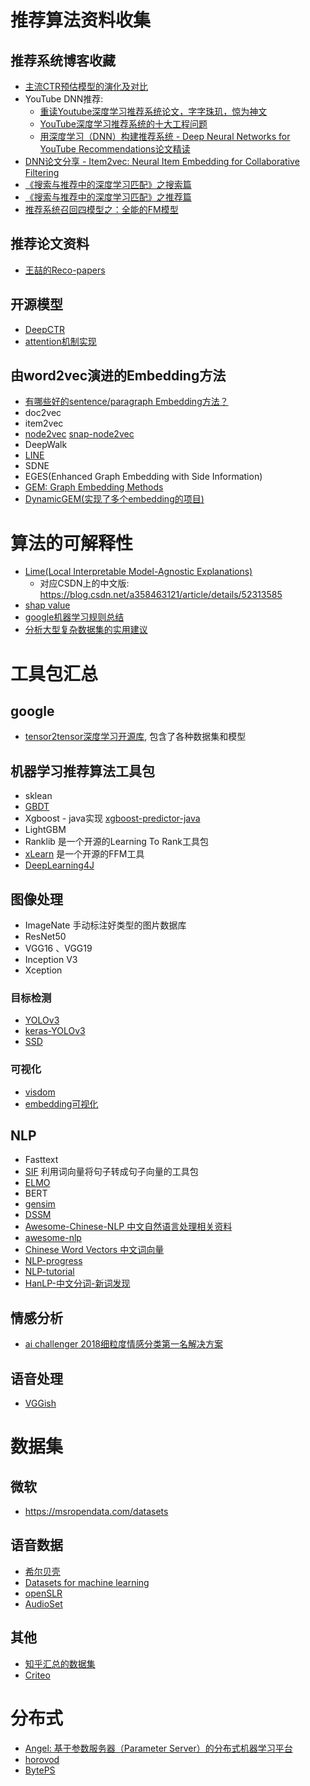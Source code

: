 # 推荐算法资料收集


## 推荐系统博客收藏
* [主流CTR预估模型的演化及对比](https://zhuanlan.zhihu.com/p/35465875)
* YouTube DNN推荐: 
  * [重读Youtube深度学习推荐系统论文，字字珠玑，惊为神文](https://zhuanlan.zhihu.com/p/52169807)
  * [YouTube深度学习推荐系统的十大工程问题](https://zhuanlan.zhihu.com/p/52504407)
  * [用深度学习（DNN）构建推荐系统 - Deep Neural Networks for YouTube Recommendations论文精读](https://zhuanlan.zhihu.com/p/25343518)
* [DNN论文分享 - Item2vec: Neural Item Embedding for Collaborative Filtering](https://zhuanlan.zhihu.com/p/24339183?refer=deeplearning-surfing)
* [《搜索与推荐中的深度学习匹配》之搜索篇](https://zhuanlan.zhihu.com/p/38296950?utm_source=wechat_session&utm_medium=social&utm_oi=26825547841536)
* [《搜索与推荐中的深度学习匹配》之推荐篇](https://zhuanlan.zhihu.com/p/45849695?utm_source=wechat_session&utm_medium=social&utm_oi=26825547841536)
* [推荐系统召回四模型之：全能的FM模型](https://zhuanlan.zhihu.com/p/58160982)

## 推荐论文资料
* [王喆的Reco-papers](https://github.com/wzhe06/Reco-papers)

## 开源模型
* [DeepCTR](https://github.com/shenweichen/DeepCTR)
* [attention机制实现](https://github.com/ongunuzaymacar/attention-mechanisms)

## 由word2vec演进的Embedding方法
* [有哪些好的sentence/paragraph Embedding方法？](https://www.zhihu.com/question/299549788)
* doc2vec
* item2vec
* [node2vec](https://github.com/eliorc/node2vec)  [snap-node2vec](https://github.com/aditya-grover/node2vec)
* DeepWalk
* [LINE](https://github.com/tangjianpku/LINE)
* SDNE
* EGES(Enhanced Graph Embedding with Side Information)
* [GEM: Graph Embedding Methods](https://github.com/palash1992/GEM)
* [DynamicGEM(实现了多个embedding的项目)](https://github.com/palash1992/DynamicGEM)

# 算法的可解释性

* [Lime(Local Interpretable Model-Agnostic Explanations)](https://homes.cs.washington.edu/~marcotcr/blog/lime/)
  * 对应CSDN上的中文版: https://blog.csdn.net/a358463121/article/details/52313585
* [shap value](https://github.com/slundberg/shap)
* [google机器学习规则总结](https://developers.google.com/machine-learning/guides/rules-of-ml/)
* [分析大型复杂数据集的实用建议](http://www.unofficialgoogledatascience.com/2016/10/practical-advice-for-analysis-of-large.html)

# 工具包汇总

## google
* [tensor2tensor深度学习开源库](https://github.com/tensorflow/tensor2tensor), 包含了各种数据集和模型
## 机器学习推荐算法工具包
* sklean
* [GBDT](https://github.com/yarny/gbdt)
* Xgboost - java实现 [xgboost-predictor-java](https://github.com/komiya-atsushi/xgboost-predictor-java)
* LightGBM
* Ranklib   是一个开源的Learning To Rank工具包
* [xLearn](https://github.com/aksnzhy/xlearn)    是一个开源的FFM工具
* [DeepLearning4J](https://github.com/deeplearning4j/deeplearning4j)

## 图像处理
* ImageNate  手动标注好类型的图片数据库
* ResNet50
* VGG16 、VGG19
* Inception V3
* Xception

### 目标检测
* [YOLOv3](https://pjreddie.com/darknet/yolo/)
* [keras-YOLOv3](https://github.com/qqwweee/keras-yolo3)
* [SSD](https://github.com/amdegroot/ssd.pytorch)

### 可视化
* [visdom](https://github.com/facebookresearch/visdom)
* [embedding可视化](https://github.com/tensorflow/embedding-projector-standalone)

## NLP
* Fasttext
* [SIF](https://github.com/PrincetonML/SIF)  利用词向量将句子转成句子向量的工具包
* [ELMO](https://github.com/allenai/bilm-tf)
* BERT
* [gensim](https://radimrehurek.com/gensim/models/doc2vec.html)
* [DSSM](https://www.microsoft.com/en-us/research/wp-content/uploads/2016/02/cikm2013_DSSM_fullversion.pdf)
* [Awesome-Chinese-NLP 中文自然语言处理相关资料](https://github.com/crownpku/Awesome-Chinese-NLP)
* [awesome-nlp](https://github.com/keon/awesome-nlp)
* [Chinese Word Vectors 中文词向量](https://github.com/Embedding/Chinese-Word-Vectors)
* [NLP-progress](https://github.com/sebastianruder/NLP-progress)
* [NLP-tutorial](https://github.com/graykode/nlp-tutorial)
* [HanLP-中文分词-新词发现](https://github.com/hankcs/HanLP)

## 情感分析
* [ai challenger 2018细粒度情感分类第一名解决方案](https://github.com/chenghuige/wenzheng)

## 语音处理
* [VGGish](https://github.com/tensorflow/models/tree/master/research/audioset)

# 数据集
## 微软
* https://msropendata.com/datasets

## 语音数据
* [希尔贝壳](http://www.aishelltech.com/cjsj)
* [Datasets for machine learning](https://www.datasetlist.com/)
* [openSLR](http://www.openslr.org/resources.php)
* [AudioSet](https://research.google.com/audioset/download.html)

## 其他
* [知乎汇总的数据集](https://zhuanlan.zhihu.com/p/25138563)
* [Criteo](http://research.criteo.com/outreach/)

# 分布式
* [Angel: 基于参数服务器（Parameter Server）的分布式机器学习平台](https://github.com/Angel-ML/angel)
* [horovod](https://github.com/horovod/horovod)
* [BytePS](https://github.com/bytedance/byteps)
